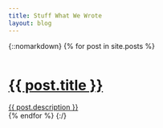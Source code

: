 ```yaml
---
title: Stuff What We Wrote
layout: blog
---
```


{::nomarkdown}
{% for post in site.posts %}
	<div class="small-4 columns">
		<a href="{{ post.url | remove_first:'/' }}">
			<div class="content-box">
				<h1>{{ post.title }}</h1>
				<section>
					{{ post.description }}
				</section>
			</div>
		</a>
	</div>
{% endfor %}
{:/}

<!--stackedit_data:
eyJoaXN0b3J5IjpbLTExNzM5NTg3NTAsLTcxODE2NzQsLTQ2Nz
A3ODkxNV19
-->
